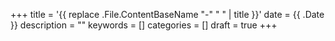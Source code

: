 +++
title = '{{ replace .File.ContentBaseName "-" " " | title }}'
date = {{ .Date }}
description = ""
keywords = []
categories = []
draft = true
+++

